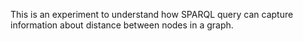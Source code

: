 This is an experiment to understand how SPARQL query can capture information about distance between nodes in a graph.
